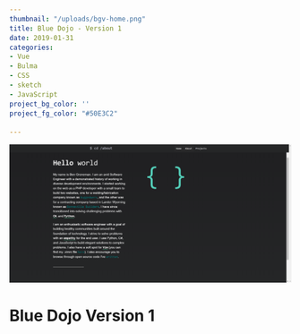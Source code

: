 ```yaml
---
thumbnail: "/uploads/bgv-home.png"
title: Blue Dojo - Version 1
date: 2019-01-31
categories:
- Vue
- Bulma
- CSS
- sketch
- JavaScript
project_bg_color: ''
project_fg_color: "#50E3C2"

---
```

![](/uploads/bgv-about.png)

# Blue Dojo Version 1